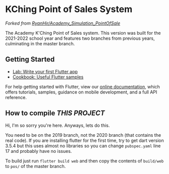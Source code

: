 # KChing Point of Sales System

*Forked from [RyanHir/Academy_Simulation_PointOfSale](https://github.com/RyanHir/Academy_Simulation_PointOfSale)*

The Academy K'Ching Point of Sales system. This version was built for the 2021-2022 school year and features two branches from previous years, culminating in the master branch.

## Getting Started

- [Lab: Write your first Flutter app](https://flutter.dev/docs/get-started/codelab)
- [Cookbook: Useful Flutter samples](https://flutter.dev/docs/cookbook)

For help getting started with Flutter, view our
[online documentation](https://flutter.dev/docs), which offers tutorials,
samples, guidance on mobile development, and a full API reference.

## How to compile *THIS PROJECT*
Hi, I'm so sorry you're here. Anyways, lets do this.

You need to be on the 2019 branch, not the 2020 branch (that contains the real code). If you are installing flutter for the first time, try to get dart version 3.5.4 but this uses almost no libraries so you can change ``pubspec.yaml`` line 17 and probably have no issues. 

To build just run ``flutter build web`` and then copy the contents of ``build/web`` to ``pos/`` of the master branch.
